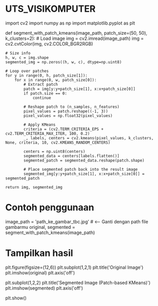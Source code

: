 # UTS_VISIKOMPUTER
import cv2
import numpy as np
import matplotlib.pyplot as plt

def segment_with_patch_kmeans(image_path, patch_size=(50, 50), k_clusters=2):
    # Load image
    img = cv2.imread(image_path)
    img = cv2.cvtColor(img, cv2.COLOR_BGR2RGB)

    # Size info
    h, w, c = img.shape
    segmented_img = np.zeros((h, w, c), dtype=np.uint8)

    # Loop over patches
    for y in range(0, h, patch_size[1]):
        for x in range(0, w, patch_size[0]):
            # Extract patch
            patch = img[y:y+patch_size[1], x:x+patch_size[0]]
            if patch.size == 0:
                continue

            # Reshape patch to (n_samples, n_features)
            pixel_values = patch.reshape((-1, 3))
            pixel_values = np.float32(pixel_values)

            # Apply KMeans
            criteria = (cv2.TERM_CRITERIA_EPS + cv2.TERM_CRITERIA_MAX_ITER, 100, 0.2)
            _, labels, centers = cv2.kmeans(pixel_values, k_clusters, None, criteria, 10, cv2.KMEANS_RANDOM_CENTERS)

            centers = np.uint8(centers)
            segmented_data = centers[labels.flatten()]
            segmented_patch = segmented_data.reshape(patch.shape)

            # Place segmented patch back into the result image
            segmented_img[y:y+patch_size[1], x:x+patch_size[0]] = segmented_patch

    return img, segmented_img

# Contoh penggunaan
image_path = 'path_ke_gambar_tbc.jpg'  # <-- Ganti dengan path file gambarmu
original, segmented = segment_with_patch_kmeans(image_path)

# Tampilkan hasil
plt.figure(figsize=(12,6))
plt.subplot(1,2,1)
plt.title('Original Image')
plt.imshow(original)
plt.axis('off')

plt.subplot(1,2,2)
plt.title('Segmented Image (Patch-based KMeans)')
plt.imshow(segmented)
plt.axis('off')

plt.show()

